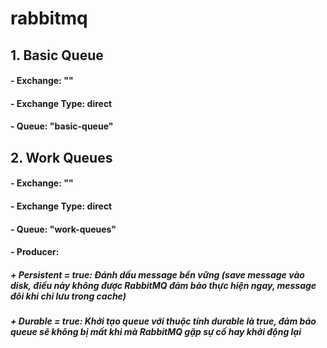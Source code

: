 # rabbitmq

## 1. Basic Queue
#### - Exchange: ""
#### - Exchange Type: direct
#### - Queue: "basic-queue"

## 2. Work Queues
#### - Exchange: ""
#### - Exchange Type: direct
#### - Queue: "work-queues"
#### - Producer:
##### + Persistent = true: Đánh dấu message bền vững (save message vào disk, điều này không được RabbitMQ đảm bảo thực hiện ngay, message đôi khi chỉ lưu trong cache)
##### + Durable = true: Khởi tạo queue với thuộc tính durable là true, đảm bảo queue sẽ không bị mất khi mà RabbitMQ gặp sự cố hay khởi động lại 
